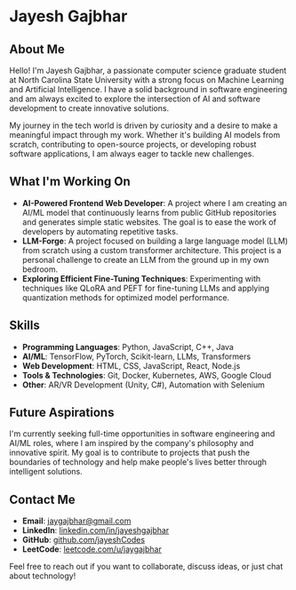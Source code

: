 # Jayesh Gajbhar

## About Me

Hello! I'm Jayesh Gajbhar, a passionate computer science graduate student at North Carolina State University with a strong focus on Machine Learning and Artificial Intelligence. I have a solid background in software engineering and am always excited to explore the intersection of AI and software development to create innovative solutions.

My journey in the tech world is driven by curiosity and a desire to make a meaningful impact through my work. Whether it's building AI models from scratch, contributing to open-source projects, or developing robust software applications, I am always eager to tackle new challenges.

## What I'm Working On

- **AI-Powered Frontend Web Developer**: A project where I am creating an AI/ML model that continuously learns from public GitHub repositories and generates simple static websites. The goal is to ease the work of developers by automating repetitive tasks.
- **LLM-Forge**: A project focused on building a large language model (LLM) from scratch using a custom transformer architecture. This project is a personal challenge to create an LLM from the ground up in my own bedroom.
- **Exploring Efficient Fine-Tuning Techniques**: Experimenting with techniques like QLoRA and PEFT for fine-tuning LLMs and applying quantization methods for optimized model performance.

## Skills

- **Programming Languages**: Python, JavaScript, C++, Java
- **AI/ML**: TensorFlow, PyTorch, Scikit-learn, LLMs, Transformers
- **Web Development**: HTML, CSS, JavaScript, React, Node.js
- **Tools & Technologies**: Git, Docker, Kubernetes, AWS, Google Cloud
- **Other**: AR/VR Development (Unity, C#), Automation with Selenium

## Future Aspirations

I'm currently seeking full-time opportunities in software engineering and AI/ML roles, where I am inspired by the company's philosophy and innovative spirit. My goal is to contribute to projects that push the boundaries of technology and help make people's lives better through intelligent solutions.

## Contact Me

- **Email**: [jaygajbhar@gmail.com](mailto:jaygajbhar@gmail.com)
- **LinkedIn**: [linkedin.com/in/jayeshgajbhar](https://linkedin.com/in/jayeshgajbhar)
- **GitHub**: [github.com/jayeshCodes](https://github.com/jayeshCodes)
- **LeetCode**: [leetcode.com/u/jaygajbhar](https://leetcode.com/u/jaygajbhar)

Feel free to reach out if you want to collaborate, discuss ideas, or just chat about technology!
